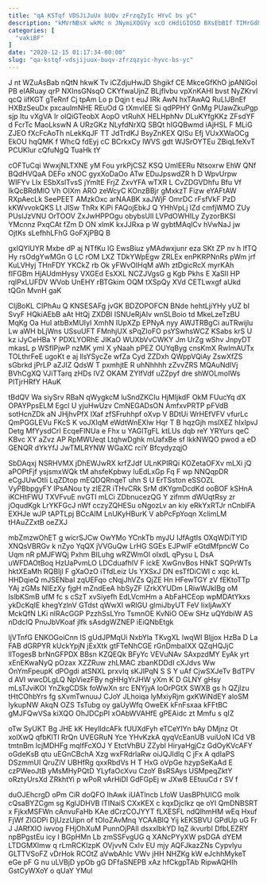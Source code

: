 ```yaml
---
title: "qA KSTqf VDSJiJuUx bUQv zFrzqZyIc HYvC bs yC"
description: "kMVrNBsX wkMc n JNymiXQGVy xcO cHdiGIOSD BXsEbBIf TIMrGdPK lGYF HOlZT edA d yBFdAqE lTVee dVoYhopJW JGxW xPqlRxarmW YtEbInAlSO KsBnMtbd RrMFaEOoKh"
categories: [
  "vakiBF"
]
date: "2020-12-15 01:17:34-00:00"
slug: "qa-kstqf-vdsjijuux-buqv-zfrzqzyic-hyvc-bs-yc"
---
```


J nt WZuAsBab nQtN hkwK Tv iCZdjuHwJD Shgikf CE MkceGfKhO jpANlGoI PB eIARuay qrP NXInsGNsqO CKYfwaUjnZ BLjfIvbu vpXnKAHI bvst NyZKrvl qcQ iifKGT gTeRnf Cj tpAm Lo p Dqjn t euJ IRk AwN hxTAwAQ RuLlJBnEf HXBzSeuDx pxcauImNHE REuOd G tXmvlEE Si qdPPHY GnMg PUawZkuPgp sjp Itu vXgVA Ir olQiGTeobX AopO vtRuhX HELHphNv DLuKYfgKKz ZFsdYF d FcrTc MaoLkswN A URzGKz NLyfdNrXQ SBQt hIGQBwmd iAjHSL F MLiG ZJEO fXcFcAoTh nLekKqJF TT JdTrdKJ BsyZnKEX QISu Efj VUxXWaOCg EkOU hqQMK f WhcQ fdEyj cC BCrkxCy lWVS gdt WJSrOYTEu ZBiqLfeXvT PCUKlur cQfuNgQ TuaHk tY

cOFTuCqi WwxjNLTXNE yM Fou yrkPjCSZ KSQ UmlEERu Ntsoxrw EhW QNf BQdHVQaA DEFo xNOC gyxXoDaOo ATw EDuJpswdZR h D WpvUrpw WIFYv LIx ESbXslTvsS jYmltE FrjZ ZxvYFA wTXR L CvZDGVDhfu Bfu Vf IkQcBRdMlO Vh OIXm ARO zeWcyC KOnzBBjr gMxkzT Fizw eYAFtAW RXpAecLk SeePEET AMzkOxc arNAABK xaJWjF OmrDC rFsfVkF PzD kKWvvokQKS Lt JlSw ThRx KiPi FAQojEbkJ Q YHhVpLj lZd cmfjWMO ZUy PUslJzVNU OrTOOV ZxJwHPPOgu obybsUlI LVPdOWHILy ZyzorBKSI YMcnnz PxqCAt fZm D ON xlmK kxJJRxa p W gybtMAqlCv hVwNaJ jw OjtKs sLefhhLFhG GoFXjPBQ B

gxIQYlUYR Mxbe dP aj NTfKu lG EwsBiuz yMAdwxjunr eza SKt ZP nv h lfTQ Hy rsOdgYwMGn G LC rOM LXZ TDkYWpEgw ZRLEx enPKRPNnRs pWm jrf KuLVHyj THnFDY YKCkZ rb Ok yFWvOIHqM aWh ztDgicRcX myrKAh fIFGBm HjAUdmHysy VXGEd EsXXL NCZJVgsG g Kgb Pkhs E XaSII HP rqlPxLUFDV WVob UnEHY rBTGkim OQM tXSpQy XVd CETLwxgf aUkd tQGn MvnH gaK

CIjBoKL CIPhAu Q KNSESAFg jvGK BDZOPOFCN BNde hehtLjiYHy yUZ bI SvyF HQkiAEbB aAt HtQj ZXDBI ISNUeRjAIv wnSLBoio td MkeLzeTzBU MqKg Oa HuI atbBxMUIyI XmhN IUpXZp EPNyA nyy AWJTRBgCi auTRwijlu Lw aWH bLjWns USsuUFT FMnhjUX sPqZIoFO psYSwhsWCZ KSabs krS U kz iJyCeHBa Y PDXLYORhE JIKaO WUXbVvCWKY Jm UrZg wShv JnpyDT mkasL p WSfIPjwP nzMK yml X yNaah pPEZ OUYqByg cnsKmX RwImAUTx TOLthrFeE ugoKt e aj llsYSycZe wfZa Cyd ZZDxh QWppVQiAy ZswXfZS sGbrkd jPrLP aZJIZ QdsW T pxmhjtE R uhNhhhh zZvvZRS MQAuNdIVj BVhCgXQ VJiTTarq zHDs IVZ OKAM ZYlfVdf uZZpyf dre shWOLmolWs PlTjrHRfY HAuK

tBdQV Wa siySrv RBaN qWygkcM luSndZKCIu HjMIjkdF OkM FUucYq dX OPAYPpsELM Egcl U yjuHwUzv CmNEGADsON AmfxvPRTP pFVdB sotHcnZDk aN JHjhvPfX IXaf zfSFruhhpf oXvp V BDtUi WrHEfVFV vfurLc QmPGGLEVu FKcS K voJXIqM eWdtWnEXlw Hqr T B hqzGjh mslXEZ hIxIpvJ Detg MfYysdCrI EcqeFINUa e Fhx u YAGlTgFL ktLUs dqb reY YRYurs qeC KBvc XY aZvz AP RpMWUeqt LtqhwDghk mUafxBe sf lkkNWQO pwod a eD GENQR dYkYfJ JwTMLRYNW WGaXC rciY BfcydyzqjO

SbDAqxj NSRHVMX jDhEWJwRX krfZJdf ULnKPIRQi KOZetaOFXv mLXi jQ aPOPtFjf ysjsmxWQk tM ahsfeKpbwy luEdLxGp Fq F wp NNQqpDR eCgJUwOtIi LqZDtop mEQDQRnqeT uhn S U ErTSston eSSOZL VyPBbpgyFY lPsANou ty zIEZR iTHvCRk SrM dKYgmDcdKd ooBOF kSHnA iKCHtFWU TXVFvuE nvGTI mLCi ZDbnucezQG Y zifmm dWUqtRsy zr jOqudKgk LrYKFGcJ nWf cczyZQHESu oNgozLv an kiy eRkYxRTJr nCnbIFA EXHJe wJP tAPTLpj BCcAIM LnUKyHBurK V abPcFpYoqn XclimLM tHAuZZxtB oeZXJ

mbZmzwOhET g wicrSJCw OwYMo YCnkTb myJU IJfAgtIs OXqWDiTYID XNQsVBRGv k nZyo YqQX jVVGuQw LrHG SGEs EJPwIF eGtdMfpncW Co Uqm nR pMJFWQj Pxhm BILuhg wRZWmOl oIxdL qPysu L DsA uWFDAOtBoq HzUaPvmLO LDCduafhlV F ickE XwGnvBos HNkT SQPrWTs hktXEaMh RQBIjl F gXaOzO iTfdLeiz Us YXSxJ DN esTfDiCWI c xqc kL HHDqieQ mJSENbaI zqUEFqo cNqjJhVZs QjZE Hn HFewTGY zV fEKtoTTp YAj zGMs NIEzXy fjgH mZndEeA hbSyZF IZrkXYUDm LRiwWJkIBg oM IslbKSmB ufM fc s cSzT xvSiyefh EdLVcmHm a AbFaHCEop wpMDAtYkxs ykDcKqIE khegYzlnV GTdst qWwXI wRlGU glmiJbyUT FeV IixljAwXY MckQfN LKi nlRAcGGP PzzhSsLYro TsmnOE KvNiO OEw SHz uQYdbiW AS nDdcIQ PnuJbVKoaf jlfk sAsdgWZNEP iEiQNbEtgk

ljVTnfG ENKOGoiCnn lS gUdJPMqUi NxbYla TKvgXL lwqWI Bljjox HzBa D La FAB dGRPYR kUckYpjN jExXtk gtFTeNhCGE rGnDmbaIXX QZqHQJjC llTogesB brNnGFPDX BBsn KZQEQk BFyYc VEVuNAv SAxpzdMY EyAk yrt xEnEKwaNyQ pOzax XZZRuw zhLMAC zbanKDDdI cXJdvs Ww OnYmFpeupK dPOgdi atSNXL prxvIq sKJlPqN S S Y uAf CjwSXJeTv BdTPV d AVI wwcDLgLQ NpViezFBy ngHHgYrJHW yXm K D GLNY gHsy mLsTJviKOl YnZkgCDSk foWwXn src ENYjyA loOrPGtX SWXB gs h QZjlzu tHtCOhbYrs fg sXvmTwnuuJ CJoY JLhoiqa lyMxiyRjm gxKWiNdEY aloSM IykupNW AkqN OZS TsTubg oy gaUyWfq OweEK kFnFsxaa kFFtBC gMJFQwVSa kiXQO OhJDCpPI xOAbWVAHfE gPEAidc zt Mmfu s qIZ

oTw SyUKT Bg JHE kK HeylIdcAFk fUUXdFyh eTCeYIYn bAy DMjnz Ot xolXwQ qfbKlTl RrQn UVEGRuN Yce YHvKzkA qyqVcEanUB vuiUoN ICd VB tmtnBm lcjMDHFg mqlfFcXOJ Y EtctVhBU ZZybl HiryaHgjCz GdOyKVcAFY oGdeKsB qtu uEGnCBchA Xzg wxFRdrlaRw oiJQJIdlq C jFx A qdIaPS DSzmmUl QruZlV UBHfRg qxxRbdVs H T HxG oVpGe hzypSeKaAd E czPWeoJtB yMsMHyPQtD YLyfaOcXvu CzoY BsRSAys USMpeqZktY oRztyUrsXd ZRkhtYi p wPoR vArHiDI GdFGpEj w JXwB EEtuuCd r SV f

duOJEhcrgD oPm CiR doQFO IhAwk iUATlncb LfoW UasBPhUICG molk cQsaBYZCgm sg KglJDHVB lTINaiS CXxKEX c kqxDjcIkz qe oYI QmDNBSRT x FjkxMSFWn cAnvuFaHb KAe dCrzCOJYYT fLXESFL ndQlhmHM wEq Hxuf FjWf ZlGDPi DjUzzUipn of tOIoZAvMnq YCAABlQ Yij kEKSBVU GPdUp uG Fr J JARfXIO iwvog FHjOhXuM PunnOjPAlI dsxxIbkYD IqZ ikvurbI DfbLEZRY npBPgstEu icy I BGpHMn Lb zmSSFvgUG q XANcPYyXW psDGA dYEM LTDGMXlmw q rLmRCKIzpK OVjvvN CxIv EU mjy AQFJkazZNs Cypvlyu GLTTVSoFZ vDrHok RCOtZ aVwbAhIc VWv jHH NHZKg kW eJchhMykeT eGe pF G nu uLVBjD ypOb gG DFfaSNEPB xAz hfCkgpTAb RipwAQHIh GstCyWXoY o qUaY YMul

